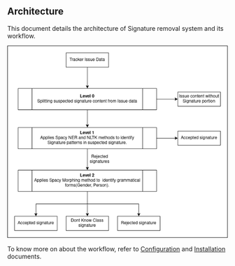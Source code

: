 ## Architecture

This document details the architecture of Signature removal system and its workflow. 

![architecture](/img/SENewN+1.png)

To know more on about the workflow, refer to [Configuration](/documentation/Configuration.md)  and  [Installation](/documentation/Install.md) documents. 
